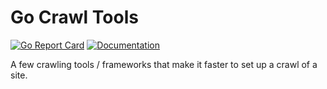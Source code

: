 # Go Crawl Tools

[![Go Report Card](https://goreportcard.com/badge/github.com/vertoforce/go-crawl-tools)](https://goreportcard.com/report/github.com/vertoforce/go-crawl-tools)
[![Documentation](https://godoc.org/github.com/vertoforce/go-crawl-tools?status.svg)](https://godoc.org/github.com/vertoforce/go-crawl-tools)

A few crawling tools / frameworks that make it faster to set up a crawl of a site.
